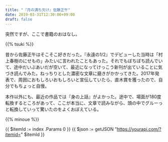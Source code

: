 ```yaml
---
title: "『月の満ち欠け』佐藤正午"
date: 2019-03-31T12:30:00+09:00
draft: false
---
```

突然ですが、ここで書籍のおはなし。

{{% tsuki %}}

昔から佐藤正午はそこそこ好きだった。『永遠の1/2』でデビューした当時は「村上春樹のにせもの」みたいに言われたこともあった。それでもぼちぼち読んでいて、途中だいぶあいだが空いて、最近になってけっこう新刊が出ていることに気づき読んでみた。ねっちりとした濃密な文章に磨きがかかってきた。2017年発表で、周囲におもしろいおもしろいと宣伝していたら、直木賞を獲ったので、自分でもちょっと自慢。

本作以外にも、最近の作品では『身の上話』がよかった。途中で、場面が180度転換するところがあって、ここが本当に、文章で読みながら、頭の中でグルーっと転換していって驚いたのをよくおぼえている。

{{% minoue %}}

{{ $itemId := index .Params 0 }}
{{ $json := getJSON "https://yourapi.com/?itemid=" $itemId }}

